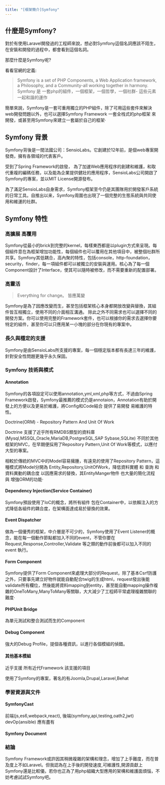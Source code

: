 ```yaml
---
title: "[框架簡介]Symfony"
---
```


## 什麼是Symfony?

對於有使用Laravel開發過的工程師來說，想必對Symfony這個名詞應該不陌生，在安裝和開發的過程中，都會看到這個名詞。

那麼什麼是Symfony呢?

看看官網的定義:

> Symfony is a set of PHP Components, a Web Application framework, a Philosophy, and a Community-all working together in harmony.
> Symfony 是 一套php的組件，一個框架，一個哲學，一個社群- 這些元素一起和諧的運作

簡單來說，Symfony是一套可重用獨立的PHP組件，除了可用這些套件來解決web開發問題以外，也可以選擇Symfony Framework 一套全栈式的php框架 來開發，或甚至用Symfony來建立一套屬於自己的框架‧

## Symfony 背景

Symfony背後是一間法國公司：SensioLabs。它創建於12年前，是個web專案開發商，擁有各領域的代表客戶。

受到了Spring Framework的啟發， 為了加速Web應用程序的創建和維護，和取代重複的編碼任務，以及能為企業提供健壯的應用程序，SensioLabs公司開啟了Symfony的專案，並以MIT License開源發布。

為了滿足SensioLabs自身需求，Symfony框架至今仍是其團隊用於開發客戶系統的日常工具。自推出以来，Symfony周圍也出現了一個完整的生態系統與共同使用和維運的社群。

## Symfony 特性

### 高擴展 高覆用

Symfony從最小的brick到完整的kernel，每樣東西都是以plugin方式來呈現。每個組件意在為框架增加功能性，每個組件也可以覆用在其他項目中，被整個社群所共享。Symfony其低耦合，高內聚的特性，包括console，http-foundation，security，finder，每一項組件都可以被獨立的安裝與運用。核心為了每一個Component設計了Interface，使其可以隨時被修改，而不需要重新的配置部署。

### 高靈活

> Everything for change。
> 皆應萬變

Symfony是為了因應改變而生，甚至包括框架核心本身都開放改變與替換，其組件皆互相獨立，使用不同的介面相互溝通。
除此之外不同需求也可以選擇不同的開發方案。你可以使用完整的Framework套件，也可以根據你的需求去選擇你要特定的組件，甚至你可以只應用某一小塊的部分在你現有的專案中。

### 長久與穩定的支援

Symfony是由SensioLabs所支援的專案，每一個穩定版本都有長達三年的維護，針對安全性問題更幾乎永久保固。

### Symfony 技術與模式

#### Annotation

Symfony的各項設定可以使用annotation,yml,xml,php等方式，不過由Spring Framework啟發，Symfony最推薦的模式仍是annotaion，Annotation有助於開發上的方便以及更易於維護，將Config和Code結合 提供了易開發 易維護的特性。

Doctrine(ORM) - Repository Pattern And Unit Of Work

Doctrine 支援了近乎所有RMDBS類型的資料庫(Mysql,MSSQL,Oracle,MariaDB,PostgreSQL,SAP Sybase,SQLite)
不同於其他框架的MVC，在早期便採用了Repository Pattern,Unit Of Work等模式，以應付大型的專案。

相較於傳統的MVC中的Model容易擁腫，有遠見的使用了Repository Pattern，這種模式將Model分開為 Entity,Repository,UnitOfWork，降低資料實體 和 查詢 和 資料異動的耦合度 以因應需求的替換，其EntityManger物件 也大量的簡化流程 與 增強ORM的功能‧

#### Dependency Injection(Service Container)

Symfony預設使用了IoC的概念，將所有組件 包在Container中，以依賴注入的方式降低各組件的耦合度，在架構面達成易於替換的效果。

#### Event Dispatcher

做為一個優秀的框架，中介層是不可少的，Symfony使用了Event Listener的概念，能在每一個動作節點都加入不同的event，不管你要在Request,Response,Controller,Validate 等之類的動作前後都可以加入不同的event 執行。

#### Form Component

Symfony提供了Form Component來處理大部分的Request，除了基本Csrf防護之外，只要事先建立好物件就能自動配合twig的生成html，request發出後能validate所有欄位，然後能將資料mapping到entity，甚至能自動mapping操作複雜的OneToMany,ManyToMany等關聯，大大減少了工程師平常處理複雜關聯的難度‧

#### PHPUnit Bridge

為單元測試和整合測試而生的Component

#### Debug Component

強大的Debug Profile，提個各種資訊，以進行各個模組的偵錯。

#### 其他基本模組

近乎支援 所有近代Framework 該支援的項目

使用了Symfony的專案，著名的有Joomla,Drupal,Laravel,Behat

### 學習資源與文件

#### SymfonyCast
前端(js,es6,webpack,react),
後端(symfony,api,testing,oath2,jwt)
devOp(ansible) 應有盡有

#### Symfony Document

### 結論

Symfony Framework或許因其稍微複雜的架構和理念，增加了上手難度，而在普及度上不如Laravel。但我認為在上手後的開發速度,可維護性,開源貢獻上 Symfony還是比較優。若你也正為了用php組織大型應用的架構和維護面煩惱，不妨考慮試試Symfony吧。